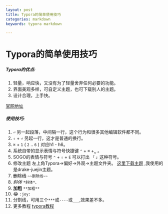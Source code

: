 ```yaml
---
layout: post
title: Typora的简单使用技巧
categories: markdown
keywords: typora markdown

---
```


#  Typora的简单使用技巧

##### Typora的优点:

1. 轻量，响应快，又没有为了轻量舍弃任何必要的功能。
2. 界面美观多样，可自定义主题，也可下载别人的主题。
3. 设计合理，上手快。

[官网地址](https://typora.io/)

##### 使用技巧:

1. `⏎` 另一起段落，中间隔一行，这个行为和很多其他编辑软件都不同。
2. `⇧` + `⏎` 另起一行，这才是普通的换行。
3. `⌘` + `1` ( `2` .. `6` ) 对应h1 - h6。
4. 系统自带的显示表情与符号快捷键   `⌃` + `⌘` +` ␣ ` 。
5. SOGO的表情与符号 `⌃` + `⇧` + `E`  可以打出 `「` `」`这种符号。
6. 修改主题 左上角Typora->偏好->外观->主题文件夹。 [这里下载主题](https://theme.typora.io/) ,我使用的是drake-juejin主题。
6. ~~删除线~~  `~~删除线~~`
6. *斜体*  `*斜体*、`
6. **加粗** `**加粗**`
6. :joy: `:joy:`
6. 分割线，可用三个`***`或`----`或`___`,效果差不多。
7. 更多教程 [typora教程](https://knifelees3.github.io/2020/03/02/C_教程-Typora使用技巧/#Overview)

